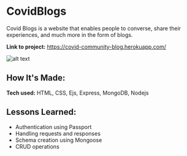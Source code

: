 # CovidBlogs
Covid Blogs is a website that enables people to converse, share their experiences, and much more in the form of blogs.

**Link to project:** https://covid-community-blog.herokuapp.com/

![alt text](https://www.bing.com/images/blob?bcid=qGvL0geUl0EEmLKyvXu6KiRP3Xma.....xg)


## How It's Made:

**Tech used:** HTML, CSS, Ejs, Express, MongoDB, Nodejs


## Lessons Learned:

- Authentication using Passport
- Handling requests and responses
- Schema creation using Mongoose
- CRUD operations

